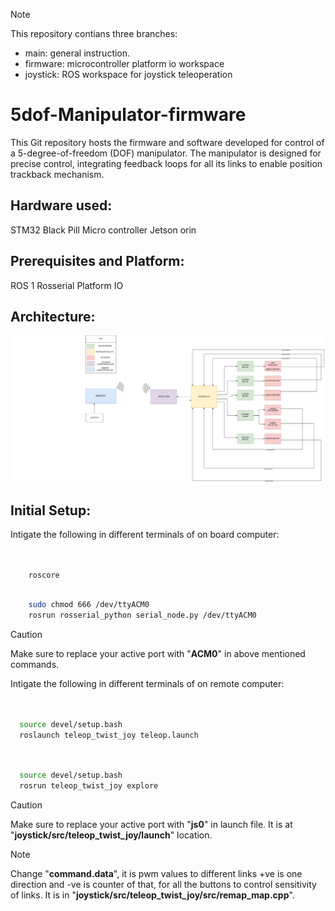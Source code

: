 > [!NOTE]
> This repository contians three branches:
> - main: general instruction.
> - firmware: microcontroller platform io workspace
> - joystick: ROS workspace for joystick teleoperation
# 5dof-Manipulator-firmware
This Git repository hosts the firmware and software developed for control of a 5-degree-of-freedom (DOF) manipulator. The manipulator is designed for precise  control, integrating feedback loops for all its links to enable position trackback mechanism.
## Hardware used:
STM32 Black Pill Micro controller
Jetson orin
## Prerequisites and Platform:
ROS 1
Rosserial 
Platform IO
## Architecture:
![arch](https://github.com/ayushle/5dof-Manipulator-firmware/blob/main/5dof-Manipulator-arch.drawio.png)
## Initial Setup:
Intigate the following in different terminals of on board computer:
```bash


    roscore
```  
```bash

    sudo chmod 666 /dev/ttyACM0
    rosrun rosserial_python serial_node.py /dev/ttyACM0
```
> [!CAUTION]
> Make sure to replace your active port with "**ACM0**" in above mentioned commands.

Intigate the following in different terminals of on remote computer:
```bash


  source devel/setup.bash
  roslaunch teleop_twist_joy teleop.launch
```
```bash


  source devel/setup.bash
  rosrun teleop_twist_joy explore
```
> [!CAUTION]
> Make sure to replace your active port with "**js0**" in launch file.
> It is at "**joystick/src/teleop_twist_joy/launch**" location.

> [!NOTE]
> Change "**command.data**", it is pwm values to different links +ve is one direction and -ve is counter of that, for all the buttons to control sensitivity of links.
> It is in "**joystick/src/teleop_twist_joy/src/remap_map.cpp**".
